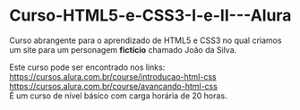 # Curso-HTML5-e-CSS3-I-e-II---Alura
Curso abrangente para o aprendizado de HTML5 e CSS3 no qual criamos um site para um personagem <b>fictício</b> chamado João da Silva.

Este curso pode ser encontrado nos links: </br>
https://cursos.alura.com.br/course/introducao-html-css </br>
https://cursos.alura.com.br/course/avancando-html-css </br>
É um curso de nível básico com carga horária de 20 horas.</br>


